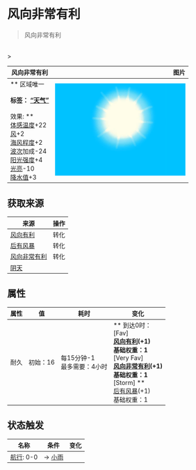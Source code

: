 # 风向非常有利  
> 风向非常有利  
<br>  
>   
  
  风向非常有利  |   图片   
 ----  |  ----:   
 ** 区域唯一 **<br><br>**标签：**	[“天气”](tag_Weather.md)<br><br>** 效果: **<br>[体感温度](TemperaturePerceived.md)+22<br>[风](Wind.md)+2<br>[海风程度](SeaAgitation.md)+2<br>[波次](WaveCounter.md)加成-24<br>[阳光强度](SunStrength.md)+4<br>[光亮](Light.md)-10<br>[降水值](RainValue.md)+3  |  <img decoding="async" src="Sprite/WeatherClear_0.png" href="a.md" style="max-width:300px;max-height:300px;">   
  
## 获取来源  
来源  |  操作  
----  |  ----  
[风向有利](OpenSea_Favourable.md)  |  转化  
[后有风暴](OpenSea_StormBehind.md)  |  转化  
[风向非常有利](OpenSea_VeryFavourable.md)  |  转化  
[阴天](TropicalIsland_Cloudy.md)  |    
## 属性   
属性  |  值  |  耗时  |  变化  
----  |  ----  |  ----  |  ----  
耐久  |  初始：16  |  每15分钟-1<br>最多需要：4小时  |  ** 到达0时： **<br>** [Fav] **<br>  [风向有利](OpenSea_Favourable.md)(+1)<br>基础权重：1<br>** [Very Fav] **<br>  [风向非常有利](OpenSea_VeryFavourable.md)(+1)<br>基础权重：1<br>** [Storm] **<br>  [后有风暴](OpenSea_StormBehind.md)(+1)<br>基础权重：1  
## 状态触发  
名称  |  条件  |  变化  
----  |  ----  |  ----  
  |  [航行](Sailed.md): 0-0  |  → [小雨](TropicalIsland_LightRain.md)  


<script>document.title="风向非常有利 - 卡牌生存百科 Card Survival Wiki";</script>